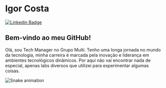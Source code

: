 # Igor Costa 
[![Linkedin Badge](https://img.shields.io/badge/-LinkedIn-blue?style=flat-square&logo=Linkedin&logoColor=white&link=https://www.linkedin.com/in/igorcostati)](https://www.linkedin.com/in/igorcostati)

## Bem-vindo ao meu GitHub!

Olá, sou Tech Manager no Grupo Multi. Tenho uma longa jornada no mundo da tecnologia, minha carreira é marcada pela inovação e liderança em ambientes tecnológicos dinâmicos. Por aqui não vai encontrar nada de especial, apenas labs diversos que utilizei para experimentar algumas coisas. 

![Snake animation]([https://raw.githubusercontent.com/igorcostati/igorcostati/blob/output/github-contribution-grid-snake.svg)

<!--
**igorcostati/igorcostati** is a ✨ _special_ ✨ repository because its `README.md` (this file) appears on your GitHub profile.

Here are some ideas to get you started:

- 🔭 I’m currently working on ...
- 🌱 I’m currently learning ...
- 👯 I’m looking to collaborate on ...
- 🤔 I’m looking for help with ...
- 💬 Ask me about ...
- 📫 How to reach me: ...
- 😄 Pronouns: ...
- ⚡ Fun fact: ...
-->
